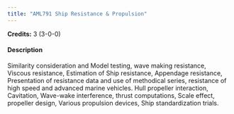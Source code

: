 ```yaml
---
title: "AML791 Ship Resistance & Propulsion"
---
```

**Credits:** 3 (3-0-0)

#### Description
Similarity consideration and Model testing, wave making resistance, Viscous resistance, Estimation of Ship resistance, Appendage resistance, Presentation of resistance data and use of methodical series, resistance of high speed and advanced marine vehicles. Hull propeller interaction, Cavitation, Wave-wake interference, thrust computations, Scale effect, propeller design, Various propulsion devices, Ship standardization trials.